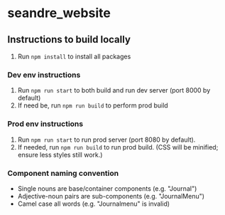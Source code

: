 # seandre_website

## Instructions to build locally

1. Run `npm install` to install all packages

### Dev env instructions
1. Run `npm run start` to both build and run dev server (port 8000 by
   default)
2. If need be, run `npm run build` to perform prod build

### Prod env instructions
1. Run `npm run start` to run prod server (port 8080 by default). 
2. If needed, run `npm run build` to run prod build. (CSS will be minified; ensure less styles still work.)

### Component naming convention
* Single nouns are base/container components (e.g. "Journal")
* Adjective-noun pairs are sub-components (e.g. "JournalMenu")
* Camel case all words (e.g. "Journalmenu" is invalid)
